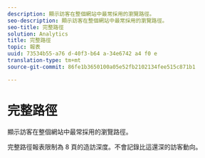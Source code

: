 ```yaml
---
description: 顯示訪客在整個網站中最常採用的瀏覽路徑。
seo-description: 顯示訪客在整個網站中最常採用的瀏覽路徑。
seo-title: 完整路徑
solution: Analytics
title: 完整路徑
topic: 報表
uuid: 73534b55-a76 d-40f3-b64 a-34e6742 a4 f0 e
translation-type: tm+mt
source-git-commit: 86fe1b3650100a05e52fb2102134fee515c871b1

---
```



# 完整路徑

顯示訪客在整個網站中最常採用的瀏覽路徑。

完整路徑報表限制為 8 頁的造訪深度。不會記錄比這還深的訪客動向。
